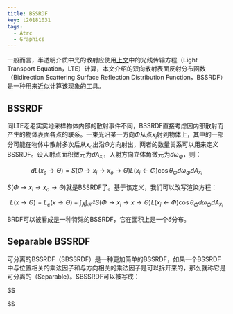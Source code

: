 ```yaml
---
title: BSSRDF
key: t20181031
tags:
  - Atrc
  - Graphics
---
```


一般而言，半透明介质中光的散射应使用[上文](https://airguanz.github.io/2018/10/28/LTE-with-participating-medium.html)中的光线传输方程（Light Transport Equation，LTE）计算，本文介绍的双向散射表面反射分布函数（Bidirection Scattering Surface Reflection Distribution Function，BSSRDF）是一种用来近似计算该现象的工具。

<!--more-->

## BSSRDF

同LTE老老实实地采样物体内部的散射事件不同，BSSRDF直接考虑因内部散射而产生的物体表面各点的联系。一束光沿某一方向$\Phi$从点$x_i$射到物体上，其中的一部分可能在物体中散射多次后从$x_o$出沿$\Theta$方向射出，两者的数量关系可以用来定义BSSRDF。设入射点面积微元为$dA_{x_i}$，入射方向立体角微元为$d\omega_\Phi$，则：

$$
dL(x_o \to \Theta) = S(\Phi \to x_i \to x_o \to \Theta)L(x_i \leftarrow \Phi)\cos\theta_\Phi d\omega_\Phi dA_{x_i}
$$

$S(\Phi \to x_i \to x_o \to \Theta)$就是BSSRDF了。基于该定义，我们可以改写渲染方程：

$$
    L(x \to \Theta) = L_e(x \to \Theta) + \int_{A}\int_{\mathcal H^2}S(\Phi \to x_i \to x \to \Theta)L(x_i \leftarrow \Phi)\cos\theta_\Phi d\omega_\Phi dA_{x_i}
$$

BRDF可以被看成是一种特殊的BSSRDF，它在面积上是一个$\delta$分布。

## Separable BSSRDF

可分离的BSSRDF（SBSSRDF）是一种更加简单的BSSRDF，如果一个BSSRDF中与位置相关的乘法因子和与方向相关的乘法因子是可以拆开来的，那么就称它是可分离的（Separable）。SBSSRDF可以被写成：

$$

$$
